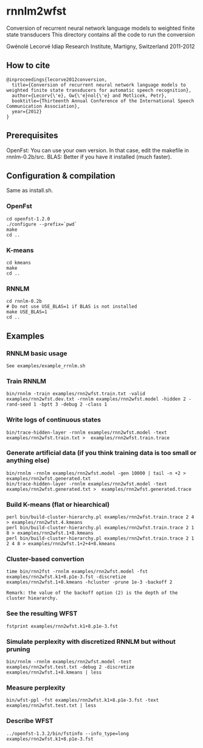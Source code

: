 rnnlm2wfst
==========

Conversion of recurrent neural network language models to weighted finite state transducers
This directory contains all the code to run the conversion

Gwénolé Lecorvé
Idiap Research Institute, Martigny, Switzerland
2011-2012

How to cite
-----------
	@inproceedings{lecorve2012conversion,
	  title={Conversion of recurrent neural network language models to weighted finite state transducers for automatic speech recognition},
	  author={Lecorv{\'e}, Gw{\'e}nol{\'e} and Motlicek, Petr},
	  booktitle={Thirteenth Annual Conference of the International Speech Communication Association},
	  year={2012}
	}


Prerequisites
-------------

OpenFst: You can use your own version. In that case, edit the makefile in rnnlm-0.2b/src.
BLAS: Better if you have it installed (much faster).

Configuration & compilation
---------------------------

Same as install.sh.

### OpenFst
	cd openfst-1.2.0
	./configure --prefix=`pwd`
	make
	cd ..
	
### K-means
	cd kmeans
	make
	cd ..
	
### RNNLM
	cd rnnlm-0.2b
	# Do not use USE_BLAS=1 if BLAS is not installed
	make USE_BLAS=1
	cd ..

Examples
--------

### RNNLM basic usage
	See examples/example_rrnlm.sh

### Train RNNLM
	bin/rnnlm -train examples/rnn2wfst.train.txt -valid examples/rnn2wfst.dev.txt -rnnlm examples/rnn2wfst.model -hidden 2 -rand-seed 1 -bptt 3 -debug 2 -class 1

### Write logs of continuous states
	bin/trace-hidden-layer -rnnlm examples/rnn2wfst.model -text examples/rnn2wfst.train.txt >  examples/rnn2wfst.train.trace
	
### Generate artificial data (if you think training data is too small or anything else)
	bin/rnnlm -rnnlm examples/rnn2wfst.model -gen 10000 | tail -n +2 > examples/rnn2wfst.generated.txt
	bin/trace-hidden-layer -rnnlm examples/rnn2wfst.model -text examples/rnn2wfst.generated.txt >  examples/rnn2wfst.generated.trace
	
### Build K-means (flat or hiearchical)
	perl bin/build-cluster-hierarchy.pl examples/rnn2wfst.train.trace 2 4 > examples/rnn2wfst.4.kmeans
	perl bin/build-cluster-hierarchy.pl examples/rnn2wfst.train.trace 2 1 8 > examples/rnn2wfst.1+8.kmeans
	perl bin/build-cluster-hierarchy.pl examples/rnn2wfst.train.trace 2 1 2 4 8 > examples/rnn2wfst.1+2+4+8.kmeans

### Cluster-based convertion
	time bin/rnn2fst -rnnlm examples/rnn2wfst.model -fst examples/rnn2wfst.k1+8.p1e-3.fst -discretize examples/rnn2wfst.1+8.kmeans -hcluster -prune 1e-3 -backoff 2
	
	Remark: the value of the backoff option (2) is the depth of the cluster hieararchy.
	
### See the resulting WFST
	fstprint examples/rnn2wfst.k1+8.p1e-3.fst

### Simulate perplexity with discretized RNNLM but without pruning
	bin/rnnlm -rnnlm examples/rnn2wfst.model -test examples/rnn2wfst.test.txt -debug 2 -discretize examples/rnn2wfst.1+8.kmeans | less

### Measure perplexity
	bin/wfst-ppl -fst examples/rnn2wfst.k1+8.p1e-3.fst -text examples/rnn2wfst.test.txt | less
	
### Describe WFST
	../openfst-1.3.2/bin/fstinfo --info_type=long examples/rnn2wfst.k1+8.p1e-3.fst
